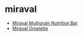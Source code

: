 # miraval

 * [Miraval Multigrain Nutrition Bar](../../index/m/miraval-multigrain-nutrition-bar-51153000.json)
 * [Miraval Omelette](../../index/m/miraval-omelette-230307.json)
